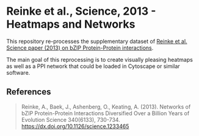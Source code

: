 # Reinke et al., Science, 2013 - Heatmaps and Networks

This repository re-processes the supplementary dataset of [Reinke et al. Science paper (2013)
on bZIP Protein-Protein interactions](https://science.sciencemag.org/content/340/6133/730).

The main goal of this reprocessing is to create visually pleasing heatmaps
as well as a PPI network that could be loaded in Cytoscape or similar software.

## References

> Reinke, A., Baek, J., Ashenberg, O., Keating, A. (2013). Networks of bZIP Protein-Protein Interactions Diversified Over a Billion Years of Evolution Science  340(6133), 730-734. https://dx.doi.org/10.1126/science.1233465
